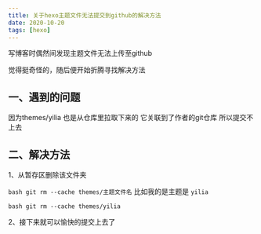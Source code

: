 ```yaml
---
title: 关于hexo主题文件无法提交到github的解决方法
date: 2020-10-20
tags: [hexo]
---
```


写博客时偶然间发现主题文件无法上传至github

觉得挺奇怪的，随后便开始折腾寻找解决方法

<!-- more -->

## 一、遇到的问题

因为themes/yilia 也是从仓库里拉取下来的 它关联到了作者的git仓库 所以提交不上去

## 二、解决方法

1、从暂存区删除该文件夹

`bash git rm --cache themes/主题文件名` 比如我的是主题是 `yilia`

`bash git rm --cache themes/yilia`

2、接下来就可以愉快的提交上去了